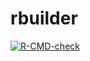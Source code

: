 # rbuilder

<!-- badges: start -->
[![R-CMD-check](https://github.com/jamespeapen/rbuilder/actions/workflows/R-CMD-check.yaml/badge.svg)](https://github.com/jamespeapen/rbuilder/actions/workflows/R-CMD-check.yaml)
<!-- badges: end -->
